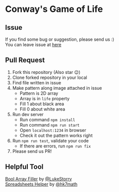 # Conway's Game of Life

## Issue

If you find some bug or suggestion, please send us :)  
You can leave issue at [here](https://github.com/TroyTae/game-of-life/issues/new/choose)

## Pull Request

1. Fork this repository (Also star 😉)
2. Clone forked repository in your local
3. Find file written in issue
4. Make pattern along image attached in issue
   - Pattern is 2D array
   - Array is in `life` property
   - Fill 1 about black area
   - Fill 0 about white area
5. Run dev server
   - Run command `npm install`
   - Run command `npm run start`
   - Open `localhost:1234` in browser
   - Check it out the pattern works right
6. Run `npm run test`, validate your code
   - If there are errors, run `npm run fix`
7. Please send us PR!

## Helpful Tool

[Bool Array Filler](https://lukestorry.github.io/bool-array-filler/) by [@LukeStorry](https://github.com/LukeStorry)  
[Spreadsheets Helper](https://docs.google.com/spreadsheets/d/1bL5SX9RK-wT38WmTY3Vas1dGmXgFzgjleulGwkJFgIw/edit#gid=0) by [@hk7math](https://github.com/hk7math)
